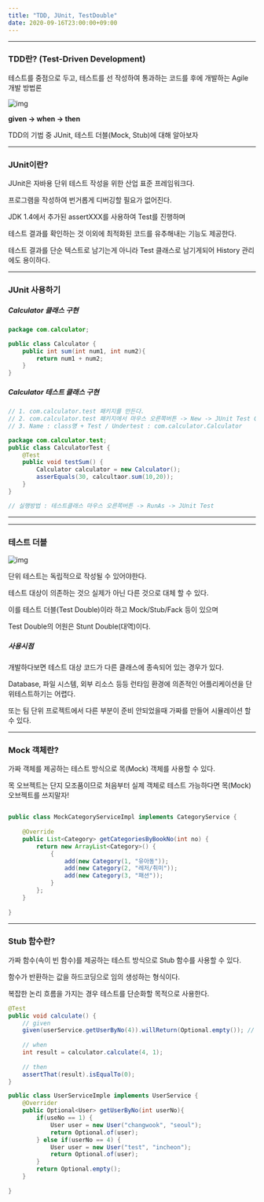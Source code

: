 ```yaml
---
title: "TDD, JUnit, TestDouble"
date: 2020-09-16T23:00:00+09:00
---
```


---

### TDD란? (Test-Driven Development)

테스트를 중점으로 두고, 테스트를 선 작성하여 통과하는 코드를 후에 개발하는 Agile 개발 방법론

![img](https://wikidocs.net/images/page/224/tdd_flow.jpg)

**given -> when -> then**

TDD의 기법 중 JUnit,  테스트 더블(Mock, Stub)에 대해 알아보자

---



### JUnit이란?

JUnit은 자바용 단위 테스트 작성을 위한 산업 표준 프레임워크다.

프로그램을 작성하여 번거롭게 디버깅할 필요가 없어진다.

JDK 1.4에서 추가된 assertXXX를 사용하여 Test를 진행하며

테스트 결과를 확인하는 것 이외에 최적화된 코드를 유추해내는 기능도 제공한다.

테스트 결과를 단순 텍스트로 남기는게 아니라 Test 클래스로 남기게되어 History 관리에도 용이하다.

---



### JUnit 사용하기


##### Calculator 클래스 구현

```java
package com.calculator;

public class Calculator {
    public int sum(int num1, int num2){
        return num1 + num2;
    }
}
```

##### Calculator 테스트 클래스 구현

```java
// 1. com.calculator.test 패키지를 만든다.
// 2. com.calculator.test 패키지에서 마우스 오른쪽버튼 -> New -> JUnit Test Case 선택
// 3. Name : class명 + Test / Undertest : com.calculator.Calculator

package com.calculator.test;
public class CalculatorTest {
    @Test
    public void testSum() {
        Calculator calculator = new Calculator();
        asserEquals(30, calcultaor.sum(10,20));
    }
}

// 실행방법 : 테스트클래스 마우스 오른쪽버튼 -> RunAs -> JUnit Test
```


---
---

### 테스트 더블
  
![img](https://miro.medium.com/max/381/1*8I31UX1fKaPZAbkSF6DG0w.gif)

단위 테스트는 독립적으로 작성될 수 있어야한다.

테스트 대상이 의존하는 것으 실제가 아닌 다른 것으로 대체 할 수 있다.

이를 테스트 더블(Test Double)이라 하고 Mock/Stub/Fack 등이 있으며

Test Double의 어원은 Stunt Double(대역)이다.


##### 사용시점

개발하다보면 테스트 대상 코드가 다른 클래스에 종속되어 있는 경우가 있다.

Database, 파일 시스템, 외부 리소스 등등 런타임 환경에 의존적인 어플리케이션을 단위테스트하기는 어렵다.

또는 팀 단위 프로젝트에서 다른 부분이 준비 안되었을때 가짜를 만들어 시뮬레이션 할 수 있다.



---

### Mock 객체란?

가짜 객체를 제공하는 테스트 방식으로 목(Mock) 객체를 사용할 수 있다.

목 오브젝트는 단지 모조품이므로 처음부터 실제 객체로 테스트 가능하다면 목(Mock) 오브젝트를 쓰지말자!

```java

public class MockCategoryServiceImpl implements CategoryService {
    
    @Override
    public List<Category> getCategoriesByBookNo(int no) {
        return new ArrayList<Category>() {
            {
            	add(new Category(1, "유아동"));
            	add(new Category(2, "레저/취미"));
            	add(new Category(3, "패션"));
            }
        };
    }
    
}
```

---


### Stub 함수란?


가짜 함수(속이 빈 함수)를 제공하는 테스트 방식으로 Stub 함수를 사용할 수 있다.

함수가 반환하는 값을 하드코딩으로 임의 생성하는 형식이다.

복잡한 논리 흐름을 가지는 경우 테스트를 단순화할 목적으로 사용한다.

```java
@Test
public void calculate() {
    // given
    given(userService.getUserByNo(4)).willReturn(Optional.empty());	// TEST STUB
    
    // when
    int result = calculator.calculate(4, 1);
    
    // then
    assertThat(result).isEqualTo(0);
}

public class UserServiceImple implements UserService {
    @Overrider
    public Optional<User> getUserByNo(int userNo){
        if(useNo == 1) {
         	User user = new User("changwook", "seoul");
            return Optional.of(user);
        } else if(userNo == 4) {
         	User user = new User("test", "incheon");
            return Optional.of(user);    
        }
        return Optional.empty();
    }
    
}
```

